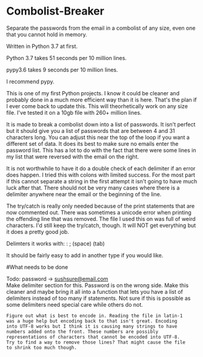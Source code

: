 # Combolist-Breaker
Separate the passwords from the email in a combolist of any size, even one that you cannot hold in memory.

Written in Python 3.7 at first.

Python 3.7 takes 51 seconds per 10 million lines.

pypy3.6 takes 9 seconds per 10 million lines.

I recommend pypy.


This is one of my first Python projects. I know it could be cleaner and 
probably done in a much more efficient way than it is here. That's the 
plan if I ever come back to update this. This will theorhetically work
on any size file. I've tested it on a 10gb file with 260+ million lines.


It is made to break a combolist down into a list of passwords.
It isn't perfect but it should give you a list of passwords that are
between 4 and 31 characters long. You can adjust this near the top
of the loop if you want a different set of data. It does its best
to make sure no emails enter the password list. This has a lot to do
with the fact that there were some lines in my list that were reversed
with the email on the right.


It is not worthwhile to have it do a double check of each delimiter
if an error does happen. I tried this with colons with limited success.
For the most part if this cannot separate a string in the first attempt
it isn't going to have much luck after that. There should not be very
many cases where there is a delimiter anywhere near the email or the
beginning of the line.



The try/catch is really only needed because of the print statements
that are now commented out. There was sometimes a unicode error when
printing the offending line that was removed. The file I used this on
was full of weird characters. I'd still keep the try/catch, though.
It will NOT get everything but it does a pretty good job.


Delimters it works with:
    :
    ;
    (space)
    (tab)
    
It should be fairly easy to add in another type if you would like.

#What needs to be done

Todo:
    password -> sushsure@email.com    
    Make delimiter section for this. Password is on the wrong side.
    Make this cleaner and maybe bring it all into a function that lets
    you have a list of delimiters instead of too many if statements. Not 
    sure if this is possible as some delimiters need special care while
    others do not. 
    
    Figure out what is best to encode in. Reading the file in latin-1
    was a huge help but encoding back to that isn't great. Encoding 
    into UTF-8 works but I think it is causing many strings to have
    numbers added onto the front. These numbers are possibly 
    representations of characters that cannot be encoded into UTF-8.
    Try to find a way to remove those lines? That might cause the file
    to shrink too much though.
